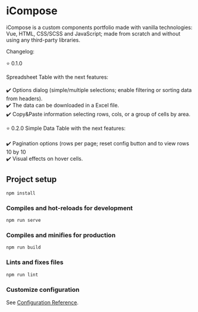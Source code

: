 # iCompose

iCompose is a custom components portfolio made with vanilla technologies: Vue, HTML, CSS/SCSS and JavaScript; made from scratch and without using any third-party libraries.

Changelog:

:star: 0.1.0

Spreadsheet Table with the next features:<br /><br />
    :heavy_check_mark: Options dialog (simple/multiple selections; enable filtering or sorting data from headers).<br />
    :heavy_check_mark: The data can be downloaded in a Excel file.<br />
    :heavy_check_mark: Copy&Paste information selecting rows, cols, or a group of cells by area.<br />

:star: 0.2.0
Simple Data Table with the next features:<br /><br />
    :heavy_check_mark: Pagination options (rows per page; reset config button and to view rows 10 by 10<br />
    :heavy_check_mark: Visual effects on hover cells.<br />

## Project setup
```
npm install
```

### Compiles and hot-reloads for development
```
npm run serve
```

### Compiles and minifies for production
```
npm run build
```

### Lints and fixes files
```
npm run lint
```

### Customize configuration
See [Configuration Reference](https://cli.vuejs.org/config/).
